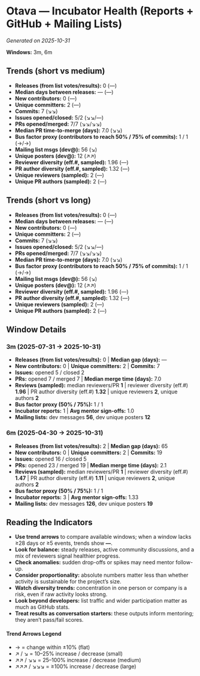# Otava — Incubator Health (Reports + GitHub + Mailing Lists)
_Generated on 2025-10-31_

**Windows:** 3m, 6m

## Trends (short vs medium)

- **Releases (from list votes/results):** 0 (—)
- **Median days between releases:** — (—)
- **New contributors:** 0 (—)
- **Unique committers:** 2 (—)
- **Commits:** 7 (↘↘)
- **Issues opened/closed:** 5/2 (↘↘/—)
- **PRs opened/merged:** 7/7 (↘↘/↘↘)
- **Median PR time-to-merge (days):** 7.0 (↘↘)
- **Bus factor proxy (contributors to reach 50% / 75% of commits):** 1 / 1 (→/→)
- **Mailing list msgs (dev@):** 56 (↘)
- **Unique posters (dev@):** 12 (↗↗)
- **Reviewer diversity (eff.#, sampled):** 1.96 (—)
- **PR author diversity (eff.#, sampled):** 1.32 (—)
- **Unique reviewers (sampled):** 2 (—)
- **Unique PR authors (sampled):** 2 (—)

## Trends (short vs long)

- **Releases (from list votes/results):** 0 (—)
- **Median days between releases:** — (—)
- **New contributors:** 0 (—)
- **Unique committers:** 2 (—)
- **Commits:** 7 (↘↘)
- **Issues opened/closed:** 5/2 (↘↘/—)
- **PRs opened/merged:** 7/7 (↘↘/↘↘)
- **Median PR time-to-merge (days):** 7.0 (↘↘)
- **Bus factor proxy (contributors to reach 50% / 75% of commits):** 1 / 1 (→/→)
- **Mailing list msgs (dev@):** 56 (↘)
- **Unique posters (dev@):** 12 (↗↗)
- **Reviewer diversity (eff.#, sampled):** 1.96 (—)
- **PR author diversity (eff.#, sampled):** 1.32 (—)
- **Unique reviewers (sampled):** 2 (—)
- **Unique PR authors (sampled):** 2 (—)

## Window Details
### 3m  (2025-07-31 → 2025-10-31)
- **Releases (from list votes/results):** 0  |  **Median gap (days):** —
- **New contributors:** 0  |  **Unique committers:** 2  |  **Commits:** 7
- **Issues:** opened 5 / closed 2
- **PRs:** opened 7 / merged 7  |  **Median merge time (days):** 7.0
- **Reviews (sampled):** median reviewers/PR **1**  |  reviewer diversity (eff.#) **1.96**  |  PR author diversity (eff.#) **1.32**  |  unique reviewers **2**, unique authors **2**
- **Bus factor proxy (50% / 75%):** 1 / 1
- **Incubator reports:** 1  |  **Avg mentor sign-offs:** 1.0
- **Mailing lists:** dev messages **56**, dev unique posters **12**

### 6m  (2025-04-30 → 2025-10-31)
- **Releases (from list votes/results):** 2  |  **Median gap (days):** 65
- **New contributors:** 0  |  **Unique committers:** 2  |  **Commits:** 19
- **Issues:** opened 16 / closed 5
- **PRs:** opened 23 / merged 19  |  **Median merge time (days):** 2.1
- **Reviews (sampled):** median reviewers/PR **1**  |  reviewer diversity (eff.#) **1.47**  |  PR author diversity (eff.#) **1.11**  |  unique reviewers **2**, unique authors **2**
- **Bus factor proxy (50% / 75%):** 1 / 1
- **Incubator reports:** 3  |  **Avg mentor sign-offs:** 1.33
- **Mailing lists:** dev messages **126**, dev unique posters **19**

## Reading the Indicators
- **Use trend arrows** to compare available windows; when a window lacks ≥28 days or ≥5 events, trends show **—**.
- **Look for balance:** steady releases, active community discussions, and a mix of reviewers signal healthier progress.
- **Check anomalies:** sudden drop-offs or spikes may need mentor follow-up.
- **Consider proportionality:** absolute numbers matter less than whether activity is sustainable for the project’s size.
- **Watch diversity trends:** concentration in one person or company is a risk, even if raw activity looks strong.
- **Look beyond developers:** list traffic and wider participation matter as much as GitHub stats.
- **Treat results as conversation starters:** these outputs inform mentoring; they aren’t pass/fail scores.

#### Trend Arrows Legend
- →  = change within ±10% (flat)
- ↗ / ↘ = 10–25% increase / decrease (small)
- ↗↗ / ↘↘ = 25–100% increase / decrease (medium)
- ↗↗↗ / ↘↘↘ = ≥100% increase / decrease (large)
